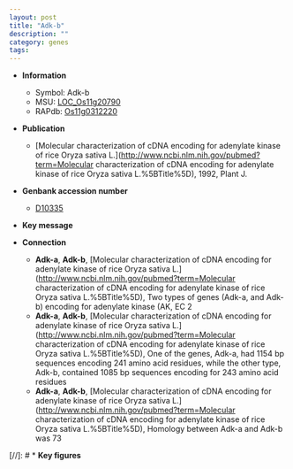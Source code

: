 ```yaml
---
layout: post
title: "Adk-b"
description: ""
category: genes
tags: 
---
```


* **Information**  
    + Symbol: Adk-b  
    + MSU: [LOC_Os11g20790](http://rice.uga.edu/cgi-bin/ORF_infopage.cgi?orf=LOC_Os11g20790)  
    + RAPdb: [Os11g0312220](http://rapdb.dna.affrc.go.jp/viewer/gbrowse_details/irgsp1?name=Os11g0312220)  

* **Publication**  
    + [Molecular characterization of cDNA encoding for adenylate kinase of rice Oryza sativa L.](http://www.ncbi.nlm.nih.gov/pubmed?term=Molecular characterization of cDNA encoding for adenylate kinase of rice Oryza sativa L.%5BTitle%5D), 1992, Plant J.

* **Genbank accession number**  
    + [D10335](http://www.ncbi.nlm.nih.gov/nuccore/D10335)

* **Key message**  

* **Connection**  
    + __Adk-a__, __Adk-b__, [Molecular characterization of cDNA encoding for adenylate kinase of rice Oryza sativa L.](http://www.ncbi.nlm.nih.gov/pubmed?term=Molecular characterization of cDNA encoding for adenylate kinase of rice Oryza sativa L.%5BTitle%5D), Two types of genes (Adk-a, and Adk-b) encoding for adenylate kinase (AK, EC 2
    + __Adk-a__, __Adk-b__, [Molecular characterization of cDNA encoding for adenylate kinase of rice Oryza sativa L.](http://www.ncbi.nlm.nih.gov/pubmed?term=Molecular characterization of cDNA encoding for adenylate kinase of rice Oryza sativa L.%5BTitle%5D), One of the genes, Adk-a, had 1154 bp sequences encoding 241 amino acid residues, while the other type, Adk-b, contained 1085 bp sequences encoding for 243 amino acid residues
    + __Adk-a__, __Adk-b__, [Molecular characterization of cDNA encoding for adenylate kinase of rice Oryza sativa L.](http://www.ncbi.nlm.nih.gov/pubmed?term=Molecular characterization of cDNA encoding for adenylate kinase of rice Oryza sativa L.%5BTitle%5D), Homology between Adk-a and Adk-b was 73

[//]: # * **Key figures**  



